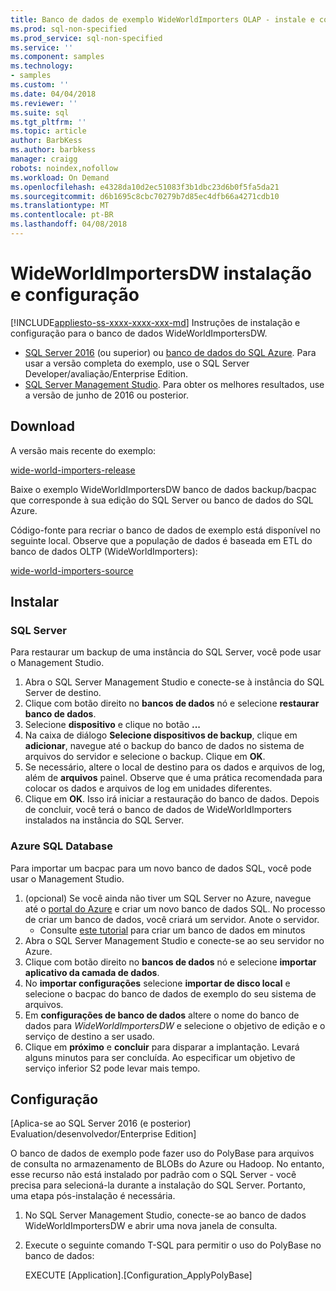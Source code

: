 ```yaml
---
title: Banco de dados de exemplo WideWorldImporters OLAP - instale e configure - o SQL | Microsoft Docs
ms.prod: sql-non-specified
ms.prod_service: sql-non-specified
ms.service: ''
ms.component: samples
ms.technology:
- samples
ms.custom: ''
ms.date: 04/04/2018
ms.reviewer: ''
ms.suite: sql
ms.tgt_pltfrm: ''
ms.topic: article
author: BarbKess
ms.author: barbkess
manager: craigg
robots: noindex,nofollow
ms.workload: On Demand
ms.openlocfilehash: e4328da10d2ec51083f3b1dbc23d6b0f5fa5da21
ms.sourcegitcommit: d6b1695c8cbc70279b7d85ec4dfb66a4271cdb10
ms.translationtype: MT
ms.contentlocale: pt-BR
ms.lasthandoff: 04/08/2018
---
```

# <a name="wideworldimportersdw-installation-and-configuration"></a>WideWorldImportersDW instalação e configuração
[!INCLUDE[appliesto-ss-xxxx-xxxx-xxx-md](../includes/appliesto-ss-xxxx-xxxx-xxx-md.md)]
Instruções de instalação e configuração para o banco de dados WideWorldImportersDW.

- [SQL Server 2016](https://www.microsoft.com/evalcenter/evaluate-sql-server-2016) (ou superior) ou [banco de dados do SQL Azure](https://azure.microsoft.com/services/sql-database/). Para usar a versão completa do exemplo, use o SQL Server Developer/avaliação/Enterprise Edition.
- [SQL Server Management Studio](../ssms/download-sql-server-management-studio-ssms.md). Para obter os melhores resultados, use a versão de junho de 2016 ou posterior.

## <a name="download"></a>Download

A versão mais recente do exemplo:

[wide-world-importers-release](http://go.microsoft.com/fwlink/?LinkID=800630)

Baixe o exemplo WideWorldImportersDW banco de dados backup/bacpac que corresponde à sua edição do SQL Server ou banco de dados do SQL Azure.

Código-fonte para recriar o banco de dados de exemplo está disponível no seguinte local. Observe que a população de dados é baseada em ETL do banco de dados OLTP (WideWorldImporters):

[wide-world-importers-source](https://github.com/Microsoft/sql-server-samples/tree/master/samples/databases/wide-world-importers/wwi-dw-database-scripts)

## <a name="install"></a>Instalar


### <a name="sql-server"></a>SQL Server

Para restaurar um backup de uma instância do SQL Server, você pode usar o Management Studio.

1. Abra o SQL Server Management Studio e conecte-se à instância do SQL Server de destino.
2. Clique com botão direito no **bancos de dados** nó e selecione **restaurar banco de dados**.
3. Selecione **dispositivo** e clique no botão **...**
4. Na caixa de diálogo **Selecione dispositivos de backup**, clique em **adicionar**, navegue até o backup do banco de dados no sistema de arquivos do servidor e selecione o backup. Clique em **OK**.
5. Se necessário, altere o local de destino para os dados e arquivos de log, além de **arquivos** painel. Observe que é uma prática recomendada para colocar os dados e arquivos de log em unidades diferentes.
6. Clique em **OK**. Isso irá iniciar a restauração do banco de dados. Depois de concluir, você terá o banco de dados de WideWorldImporters instalados na instância do SQL Server.

### <a name="azure-sql-database"></a>Azure SQL Database

Para importar um bacpac para um novo banco de dados SQL, você pode usar o Management Studio.

1. (opcional) Se você ainda não tiver um SQL Server no Azure, navegue até o [portal do Azure](https://portal.azure.com/) e criar um novo banco de dados SQL. No processo de criar um banco de dados, você criará um servidor. Anote o servidor.
   - Consulte [este tutorial](https://azure.microsoft.com/documentation/articles/sql-database-get-started/) para criar um banco de dados em minutos
2. Abra o SQL Server Management Studio e conecte-se ao seu servidor no Azure.
3. Clique com botão direito no **bancos de dados** nó e selecione **importar aplicativo da camada de dados**.
4. No **importar configurações** selecione **importar de disco local** e selecione o bacpac do banco de dados de exemplo do seu sistema de arquivos.
5. Em **configurações de banco de dados** altere o nome do banco de dados para *WideWorldImportersDW* e selecione o objetivo de edição e o serviço de destino a ser usado.
6. Clique em **próximo** e **concluir** para disparar a implantação. Levará alguns minutos para ser concluída. Ao especificar um objetivo de serviço inferior S2 pode levar mais tempo.

## <a name="configuration"></a>Configuração

[Aplica-se ao SQL Server 2016 (e posterior) Evaluation/desenvolvedor/Enterprise Edition]

O banco de dados de exemplo pode fazer uso do PolyBase para arquivos de consulta no armazenamento de BLOBs do Azure ou Hadoop. No entanto, esse recurso não está instalado por padrão com o SQL Server - você precisa para selecioná-la durante a instalação do SQL Server. Portanto, uma etapa pós-instalação é necessária.

1. No SQL Server Management Studio, conecte-se ao banco de dados WideWorldImportersDW e abrir uma nova janela de consulta.
2. Execute o seguinte comando T-SQL para permitir o uso do PolyBase no banco de dados:

   EXECUTE [Application].[Configuration_ApplyPolyBase]
